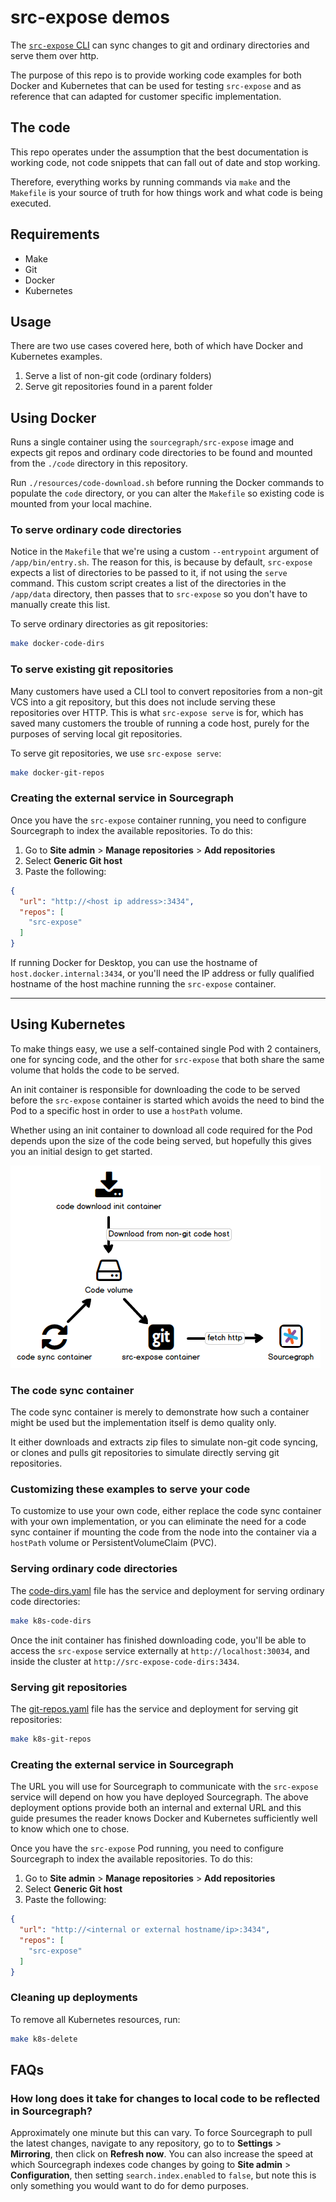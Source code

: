 # src-expose demos

The [`src-expose` CLI](https://docs.sourcegraph.com/admin/external_service/non-git) can sync changes to git and ordinary directories and serve them over http.

The purpose of this repo is to provide working code examples for both Docker and Kubernetes that can be used for testing `src-expose` and as reference that can adapted for customer specific implementation.

## The code

This repo operates under the assumption that the best documentation is working code, not code snippets that can fall out of date and stop working.

Therefore, everything works by running commands via `make` and the `Makefile` is your source of truth for how things work and what code is being executed.

## Requirements

- Make
- Git
- Docker
- Kubernetes

## Usage

There are two use cases covered here, both of which have Docker and Kubernetes examples.

1. Serve a list of non-git code (ordinary folders)
1. Serve git repositories found in a parent folder

## Using Docker

Runs a single container using the `sourcegraph/src-expose` image and expects git repos and ordinary code directories to be found and mounted from the `./code` directory in this repository.

Run `./resources/code-download.sh` before running the Docker commands to populate the `code` directory, or you can alter the `Makefile` so existing code is mounted from your local machine.

### To serve ordinary code directories

Notice in the `Makefile` that we're using a custom `--entrypoint` argument of `/app/bin/entry.sh`. The reason for this, is because by default, `src-expose` expects a list of directories to be passed to it, if not using the `serve` command. This custom script creates a list of the directories in the `/app/data` directory, then passes that to `src-expose` so you don't have to manually create this list.

To serve ordinary directories as git repositories:

```sh
make docker-code-dirs
```

### To serve existing git repositories

Many customers have used a CLI tool to convert repositories from a non-git VCS into a git repository, but this does not include serving these repositories over HTTP. This is what `src-expose serve` is for, which has saved many customers the trouble of running a code host, purely for the purposes of serving local git repositories.

To serve git repositories, we use `src-expose serve`:

```sh
make docker-git-repos
```

### Creating the external service in Sourcegraph

Once you have the `src-expose` container running, you need to configure Sourcegraph to index the available repositories. To do this:

1. Go to **Site admin** > **Manage repositories** > **Add repositories**
1. Select **Generic Git host**
1. Paste the following:

```json
{
  "url": "http://<host ip address>:3434",
  "repos": [
    "src-expose"
  ]
}
```

If running Docker for Desktop, you can use the hostname of `host.docker.internal:3434`, or you'll need the IP address or fully qualified hostname of the host machine running the `src-expose` container.

---

## Using Kubernetes

To make things easy, we use a self-contained single Pod with 2 containers, one for syncing code, and the other for `src-expose` that both share the same volume that holds the code to be served.

An init container is responsible for downloading the code to be served before the `src-expose` container is started which avoids the need to bind the Pod to a specific host in order to use a `hostPath` volume.

Whether using an init container to download all code required for the Pod depends upon the size of the code being served, but hopefully this gives you an initial design to get started.

![](resources/src-expose-k8s.png)

### The code sync container

The code sync container is merely to demonstrate how such a container might be used but the implementation itself is demo quality only.

It either downloads and extracts zip files to simulate non-git code syncing, or clones and pulls git repositories to simulate directly serving git repositories.

### Customizing these examples to serve your code

To customize to use your own code, either replace the code sync container with your own implementation, or you can eliminate the need for a code sync container if mounting the code from the node into the container via a `hostPath` volume or PersistentVolumeClaim (PVC).

### Serving ordinary code directories

The [code-dirs.yaml](code-dirs.yaml) file has the service and deployment for serving ordinary code directories:

```sh
make k8s-code-dirs
```

Once the init container has finished downloading code, you'll be able to access the `src-expose` service externally at `http://localhost:30034`, and inside the cluster at `http://src-expose-code-dirs:3434`.

### Serving git repositories

The [git-repos.yaml](git-repos.yaml) file has the service and deployment for serving git repositories:

```sh
make k8s-git-repos
```

### Creating the external service in Sourcegraph

The URL you will use for Sourcegraph to communicate with the `src-expose` service will depend on how you have deployed Sourcegraph. The above deployment options provide both an internal and external URL and this guide presumes the reader knows Docker and Kubernetes sufficiently well to know which one to chose.

Once you have the `src-expose` Pod running, you need to configure Sourcegraph to index the available repositories. To do this:

1. Go to **Site admin** > **Manage repositories** > **Add repositories**
1. Select **Generic Git host**
1. Paste the following:

```json
{
  "url": "http://<internal or external hostname/ip>:3434",
  "repos": [
    "src-expose"
  ]
}
```

### Cleaning up deployments

To remove all Kubernetes resources, run:

```sh
make k8s-delete
```

## FAQs

### How long does it take for changes to local code to be reflected in Sourcegraph?

Approximately one minute but this can vary. To force Sourcegraph to pull the latest changes, navigate to any repository, go to to **Settings** > **Mirroring**, then click on **Refresh now**. You can also increase the speed at which Sourcegraph indexes code changes by going to **Site admin** > **Configuration**, then setting `search.index.enabled` to `false`, but note this is only something you would want to do for demo purposes.
